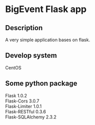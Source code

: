 # BigEvent Flask app

## Description
A very simple application bases on flask.

## Develop system
CentOS

## Some python package
Flask                     1.0.2<br>
Flask-Cors                3.0.7<br>
Flask-Limiter             1.0.1<br>
Flask-RESTful             0.3.6<br>
Flask-SQLAlchemy          2.3.2<br>
